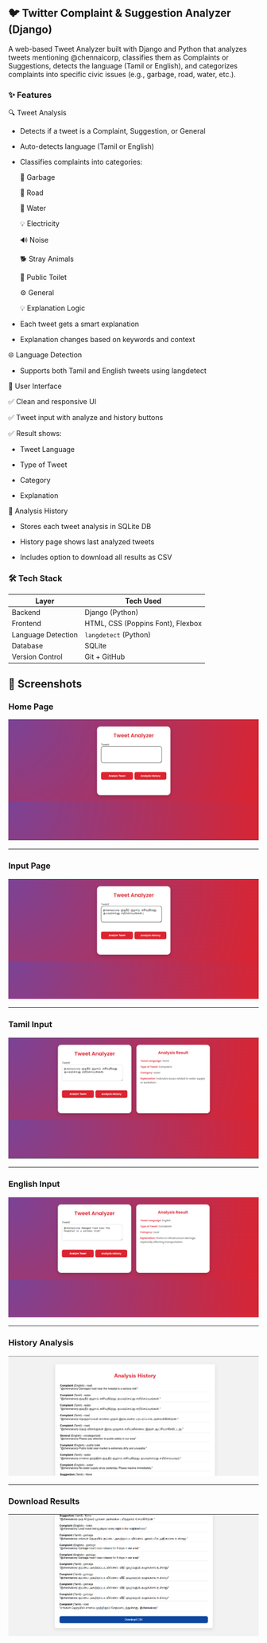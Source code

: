 ## 🐦 Twitter Complaint & Suggestion Analyzer (Django)
A web-based Tweet Analyzer built with Django and Python that analyzes tweets mentioning @chennaicorp, classifies them as Complaints or Suggestions, detects the language (Tamil or English), and categorizes complaints into specific civic issues (e.g., garbage, road, water, etc.).

### ✨ Features
🔍 Tweet Analysis
* Detects if a tweet is a Complaint, Suggestion, or General

* Auto-detects language (Tamil or English)

* Classifies complaints into categories:

   🚮 Garbage

   🚧 Road

   🚰 Water

   💡 Electricity

   🔊 Noise

   🐕 Stray Animals

   🧼 Public Toilet

   ⚙️ General

   💡 Explanation Logic
  
* Each tweet gets a smart explanation

* Explanation changes based on keywords and context


🌐 Language Detection
* Supports both Tamil and English tweets using langdetect

👥 User Interface

✅ Clean and responsive UI

✅ Tweet input with analyze and history buttons

✅ Result shows:

   * Tweet Language

   * Type of Tweet

   * Category

   * Explanation


📜 Analysis History
* Stores each tweet analysis in SQLite DB

* History page shows last analyzed tweets

* Includes option to download all results as CSV

### 🛠 Tech Stack

| Layer           | Tech Used                         |
|----------------|-----------------------------------|
| Backend         | Django (Python)                   |
| Frontend        | HTML, CSS (Poppins Font), Flexbox |
| Language Detection | `langdetect` (Python)         |
| Database        | SQLite                            |
| Version Control | Git + GitHub                      |


## 📸 Screenshots

### Home Page
![Image](output/Home_screen.png)

---

### Input Page
![Image](output/Input_page.png)

---

### Tamil Input
![Image](output/Tamil_input.png)

---

### English Input
![Image](output/English_input.png)

---

### History Analysis
![Image](output/Analysis_history.png)

---

### Download Results
![Image](output/download_results.png)



